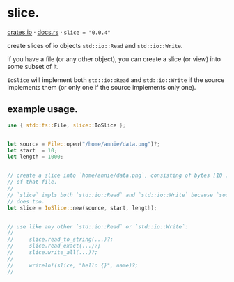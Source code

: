 # slice.

[crates.io](https://crates.io/crates/slice) · [docs.rs](https://docs.rs/slice/0.0.4/slice) · `slice = "0.0.4"`

create slices of io objects `std::io::Read` and `std::io::Write`.

if you have a file (or any other object), you can create a slice (or view) into some subset of it.

`IoSlice` will implement both `std::io::Read` and `std::io::Write` if the source implements them (or only one if the
source implements only one).

## example usage.

```rust
use { std::fs::File, slice::IoSlice };


let source = File::open("/home/annie/data.png")?;
let start  = 10;
let length = 1000;


// create a slice into `home/annie/data.png`, consisting of bytes [10 .. 10 + 1000]
// of that file.
//
// `slice` impls both `std::io::Read` and `std::io::Write` because `source`
// does too.
let slice = IoSlice::new(source, start, length);


// use like any other `std::io::Read` or `std::io::Write`:
//
//     slice.read_to_string(...)?;
//     slice.read_exact(...)?;
//     slice.write_all(...)?;
//
//     writeln!(slice, "hello {}", name)?;
//
```
